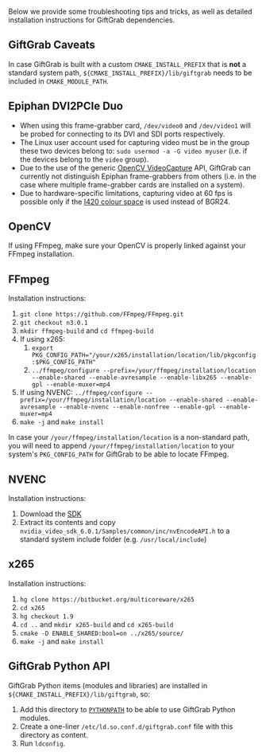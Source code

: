 Below we provide some troubleshooting tips and tricks, as well as detailed installation instructions for GiftGrab dependencies.

GiftGrab Caveats
----------------

In case GiftGrab is built with a custom `CMAKE_INSTALL_PREFIX` that is **not** a standard system path, `${CMAKE_INSTALL_PREFIX}/lib/giftgrab` needs to be included in `CMAKE_MODULE_PATH`.

Epiphan DVI2PCIe Duo
--------------------

* When using this frame-grabber card, `/dev/video0` and `/dev/video1` will be probed for connecting to its DVI and SDI ports respectively.
* The Linux user account used for capturing video must be in the group these two devices belong to: `sudo usermod -a -G video myuser` (i.e. if the devices belong to the `video` group).
* Due to the use of the generic [OpenCV VideoCapture](http://docs.opencv.org/2.4/modules/highgui/doc/reading_and_writing_images_and_video.html#VideoCapture::VideoCapture%28int%20device%29) API, GiftGrab can currently not distinguish Epiphan frame-grabbers from others (i.e. in the case where multiple frame-grabber cards are installed on a system).
* Due to hardware-specific limitations, capturing video at 60 fps is possible only if the [I420 colour space](https://wiki.videolan.org/YUV#I420) is used instead of BGR24.

OpenCV
------

If using FFmpeg, make sure your OpenCV is properly linked against your FFmpeg installation.

FFmpeg
------

Installation instructions:

1. `git clone https://github.com/FFmpeg/FFmpeg.git`
1. `git checkout n3.0.1`
1. `mkdir ffmpeg-build` and `cd ffmpeg-build`
1. If using x265:
   1. `export PKG_CONFIG_PATH="/your/x265/installation/location/lib/pkgconfig:$PKG_CONFIG_PATH"`
   1. `../ffmpeg/configure --prefix=/your/ffmpeg/installation/location --enable-shared --enable-avresample --enable-libx265 --enable-gpl --enable-muxer=mp4`
1. If using NVENC: `../ffmpeg/configure --prefix=/your/ffmpeg/installation/location --enable-shared --enable-avresample --enable-nvenc --enable-nonfree --enable-gpl --enable-muxer=mp4`
1. `make -j` and `make install`

In case your `/your/ffmpeg/installation/location` is a non-standard path, you will need to append `/your/ffmpeg/installation/location` to your system's `PKG_CONFIG_PATH` for GiftGrab to be able to locate FFmpeg.

NVENC
-----

Installation instructions:

1. Download the [SDK](https://developer.nvidia.com/video-sdk-601)
1. Extract its contents and copy `nvidia_video_sdk_6.0.1/Samples/common/inc/nvEncodeAPI.h` to a standard system include folder (e.g. `/usr/local/include`)

x265
----

Installation instructions:

1. `hg clone https://bitbucket.org/multicoreware/x265`
1. `cd x265`
1. `hg checkout 1.9`
1. `cd ..` and `mkdir x265-build` and `cd x265-build`
1. `cmake -D ENABLE_SHARED:bool=on ../x265/source/`
1. `make -j` and `make install`

GiftGrab Python API
-------------------

GiftGrab Python items (modules and libraries) are installed in `${CMAKE_INSTALL_PREFIX}/lib/giftgrab`, so:

1. Add this directory to [`PYTHONPATH`](https://docs.python.org/3/using/cmdline.html#envvar-PYTHONPATH) to be able to use GiftGrab Python modules.
1. Create a one-liner `/etc/ld.so.conf.d/giftgrab.conf` file with this directory as content.
1. Run `ldconfig`.
